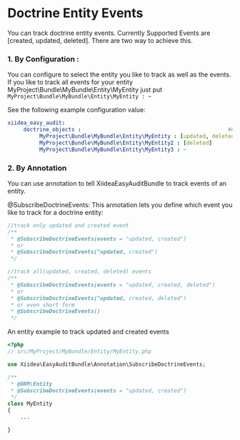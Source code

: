 Doctrine Entity Events
========================
You can track doctrine entity events. Currently Supported Events are [created, updated, deleted]. There are two way to achieve this.

### 1. By Configuration :

You can configure to select the entity you like to track as well as the events. If you like to track all events for your entity MyProject\Bundle\MyBundle\Entity\MyEntity just put `MyProject\Bundle\MyBundle\Entity\MyEntity : ~`

See the following example configuration value:

``` yaml
xiidea_easy_audit:
     doctrine_objects :                                              #Optional
          MyProject\Bundle\MyBundle\Entity\MyEntity : [updated, deleted]
          MyProject\Bundle\MyBundle\Entity\MyEntity2 : [deleted]
          MyProject\Bundle\MyBundle\Entity\MyEntity3 : ~
```

### 2. By Annotation

You can use annotation to tell XiideaEasyAuditBundle to track events of an entity.

@SubscribeDoctrineEvents: This annotation lets you define which event you like to track for a doctrine entity:

```php
//track only updated and created event
/**
 * @SubscribeDoctrineEvents(events = "updated, created")
 * or
 * @SubscribeDoctrineEvents("updated, created")
 */

//track all(updated, created, deleted) events
/**
 * @SubscribeDoctrineEvents(events = "updated, created, deleted")
 * or
 * @SubscribeDoctrineEvents("updated, created, deleted")
 * or even short form
 * @SubscribeDoctrineEvents()
 */
```

An entity example to track updated and created events

```php
<?php
// src/MyProject/MyBundle/Entity/MyEntity.php

use Xiidea\EasyAuditBundle\Annotation\SubscribeDoctrineEvents;

/**
 * @ORM\Entity
 * @SubscribeDoctrineEvents(events = "updated, created")
 */
class MyEntity
{
    ...

}
```